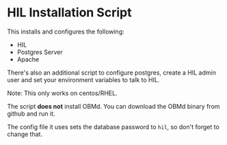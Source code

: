# HIL Installation Script

This installs and configures the following:

* HIL
* Postgres Server
* Apache

There's also an additional script to configure postgres, create a HIL admin user and set your environment
variables to talk to HIL.

Note: This only works on centos/RHEL.

The script **does not** install OBMd. You can download the OBMd binary from github and run it.

The config file it uses sets the database password to `hil`, so don't forget to change that.


